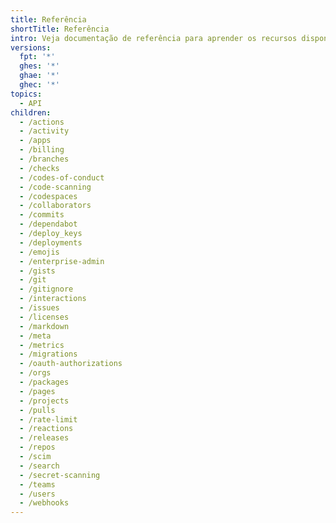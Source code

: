 ```yaml
---
title: Referência
shortTitle: Referência
intro: Veja documentação de referência para aprender os recursos disponíveis na API REST do GitHub.
versions:
  fpt: '*'
  ghes: '*'
  ghae: '*'
  ghec: '*'
topics:
  - API
children:
  - /actions
  - /activity
  - /apps
  - /billing
  - /branches
  - /checks
  - /codes-of-conduct
  - /code-scanning
  - /codespaces
  - /collaborators
  - /commits
  - /dependabot
  - /deploy_keys
  - /deployments
  - /emojis
  - /enterprise-admin
  - /gists
  - /git
  - /gitignore
  - /interactions
  - /issues
  - /licenses
  - /markdown
  - /meta
  - /metrics
  - /migrations
  - /oauth-authorizations
  - /orgs
  - /packages
  - /pages
  - /projects
  - /pulls
  - /rate-limit
  - /reactions
  - /releases
  - /repos
  - /scim
  - /search
  - /secret-scanning
  - /teams
  - /users
  - /webhooks
---
```


